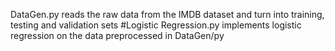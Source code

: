 DataGen.py reads the raw data from the IMDB dataset and turn into training, testing and validation sets
#Logistic Regression.py implements logistic regression on the data preprocessed in DataGen/py
